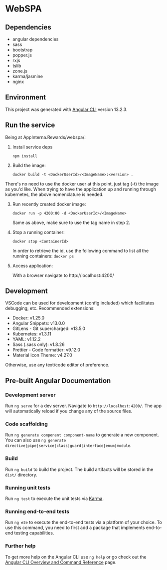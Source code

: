 # WebSPA

## Dependencies

- angular dependencies
- sass
- bootstrap
- popper.js
- rxjs
- tslib
- zone.js
- karma/jasmine
- nginx

## Environment

This project was generated with [Angular CLI](https://github.com/angular/angular-cli) version 13.2.3.

## Run the service

Being at AppInterna.Rewards/webspa/:

1. Install service deps

    `npm install`

2. Build the image:

    `docker build -t <DockerUserId>/<ImageName>:<version> .`

  There's no need to use the docker user at this point, just tag (-t) the image as you'd like. When trying to have the application up and running through kubernetes, the above nomenclature is needed.

3. Run recently created docker image:

    `docker run -p 4200:80 -d <DockerUserId>/<ImageName>`

    Same as above, make sure to  use the tag name in step 2.

4. Stop a running container:

    `docker stop <ContainerId>`
    
    In order to retrieve the id, use the following command to list all the running containers:
    `docker ps`

5. Access application:

    With a browser navigate to http://localhost:4200/

## Development

VSCode can be used for development (config included) which facilitates debugging, etc.
Recommended extensions:
- Docker: v1.25.0
- Angular Snippets: v13.0.0
- GitLens - Git supercharged: v13.5.0
- Kubernetes: v1.3.11
- YAML: v1.12.2
- Sass (.sass only): v1.8.26
- Prettier - Code formatter: v9.12.0
- Material Icon Theme: v4.27.0

Otherwise, use any text/code editor of preference.

## Pre-built Angular Documentation

### Development server

Run `ng serve` for a dev server. Navigate to `http://localhost:4200/`. The app will automatically reload if you change any of the source files.

### Code scaffolding

Run `ng generate component component-name` to generate a new component. You can also use `ng generate directive|pipe|service|class|guard|interface|enum|module`.

### Build

Run `ng build` to build the project. The build artifacts will be stored in the `dist/` directory.

### Running unit tests

Run `ng test` to execute the unit tests via [Karma](https://karma-runner.github.io).

### Running end-to-end tests

Run `ng e2e` to execute the end-to-end tests via a platform of your choice. To use this command, you need to first add a package that implements end-to-end testing capabilities.

### Further help

To get more help on the Angular CLI use `ng help` or go check out the [Angular CLI Overview and Command Reference](https://angular.io/cli) page.
